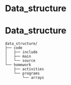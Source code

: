 # Data_structure
# Data_structure

```
data_structure/
├── code
│   ├── include
│   ├── main
│   └── source
└── homework
    ├── activities
    └── programs
        └── arrays
```
